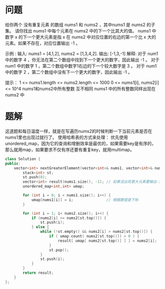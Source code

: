 # 问题
给你两个 没有重复元素 的数组 nums1 和 nums2 ，其中nums1 是 nums2 的子集。
请你找出 nums1 中每个元素在 nums2 中的下一个比其大的值。
nums1 中数字 x 的下一个更大元素是指 x 在 nums2 中对应位置的右边的第一个比 x 大的元素。如果不存在，对应位置输出 -1 。

示例 :
输入: nums1 = [4,1,2], nums2 = [1,3,4,2].
输出: [-1,3,-1]
解释:
对于 num1 中的数字 4 ，你无法在第二个数组中找到下一个更大的数字，因此输出 -1 。
对于 num1 中的数字 1 ，第二个数组中数字1右边的下一个较大数字是 3 。
对于 num1 中的数字 2 ，第二个数组中没有下一个更大的数字，因此输出 -1 。

提示：
1 <= nums1.length <= nums2.length <= 1000
0 <= nums1[i], nums2[i] <= 10^4
nums1和nums2中所有整数 互不相同
nums1 中的所有整数同样出现在 nums2 中

# 题解
这道题和每日温度一样，就是在写遍历nums2的时候判断一下当前元素是否在nums1里也出现过就行了。
使用哈希表的方式来处理：
优先使用unordered_map，因为它的查询和增删效率是最优的，如果需要key是有序的，那么就用map，如果要求不仅有序还要有重复key，就用multimap。
```c++
class Solution {
public:
    vector<int> nextGreaterElement(vector<int>& nums1, vector<int>& nums2) {
        stack<int> st;
        st.push(0);
        vector<int> result(nums1.size(), -1); // 如果没出现更大元素要输出-1
        unordered_map<int,int> umap;

        for (int i = 0; i < nums1.size(); i++) {
            umap[nums1[i]] = i;               // 根据数值查下标
        }

        for (int i = 1; i< nums2.size(); i++) {
            if (nums2[i] <= nums2[st.top()]) {
                st.push(i);
            } else {
                while (!st.empty() && nums2[i] > nums2[st.top()]) {
                    if ( umap.count( nums2[st.top()]) > 0 ) {           // 如果栈顶元素在map里出现过 .count()计括号里的元素的出现次数
                        result[ umap[ nums2[st.top()] ] ] = nums2[i];   // 题目中result要的是nums2里的数值
                    }
                    st.pop();
                }
                st.push(i);
            } 
        }
        return result;
    }
};
```